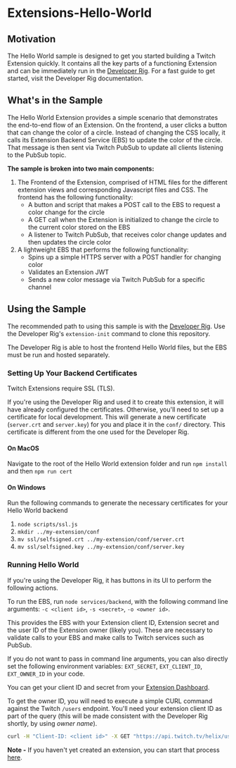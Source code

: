 # Extensions-Hello-World

## Motivation
The Hello World sample is designed to get you started building a Twitch Extension quickly. It contains all the key parts of a functioning Extension and can be immediately run in the [Developer Rig](https://github.com/twitchdev/developer-rig).  For a fast guide to get started, visit the Developer Rig documentation.

## What's in the Sample
The Hello World Extension provides a simple scenario that demonstrates the end-to-end flow of an Extension. On the frontend, a user clicks a button that can change the color of a circle. Instead of changing the CSS locally, it calls its Extension Backend Service (EBS) to update the color of the circle. That message is then sent via Twitch PubSub to update all clients listening to the PubSub topic.

__The sample is broken into two main components:__

1. The Frontend of the Extension, comprised of HTML files for the different extension views and corresponding Javascript files and CSS. The frontend has the following functionality:
    * A button and script that makes a POST call to the EBS to request a color change for the circle
    * A GET call when the Extension is initialized to change the circle to the current color stored on the EBS
    * A listener to Twitch PubSub, that receives color change updates and then updates the circle color
2. A lightweight EBS that performs the following functionality:
    * Spins up a simple HTTPS server with a POST handler for changing color
    * Validates an Extension JWT
    * Sends a new color message via Twitch PubSub for a specific channel

## Using the Sample
The recommended path to using this sample is with the [Developer Rig](https://github.com/twitchdev/developer-rig).  Use the Developer Rig's `extension-init` command to clone this repository.

The Developer Rig is able to host the frontend Hello World files, but the EBS must be run and hosted separately.

### Setting Up Your Backend Certificates
Twitch Extensions require SSL (TLS).

If you're using the Developer Rig and used it to create this extension, it will have already configured the certificates.  Otherwise, you'll need to set up a certificate for local development.  This will generate a new certificate (`server.crt` and `server.key`) for you and place it in the `conf/` directory. This certificate is different from the one used for the Developer Rig.

#### On MacOS
Navigate to the root of the Hello World extension folder and run `npm install` and then `npm run cert`

#### On Windows
Run the following commands to generate the necessary certificates for your Hello World backend
1. `node scripts/ssl.js`
2. `mkdir ../my-extension/conf`
3. `mv ssl/selfsigned.crt ../my-extension/conf/server.crt`
4. `mv ssl/selfsigned.key ../my-extension/conf/server.key`

### Running Hello World
If you're using the Developer Rig, it has buttons in its UI to perform the following actions.

To run the EBS, run `node services/backend`, with the following command line arguments: `-c <client id>`, `-s <secret>`, `-o <owner id>`.

This provides the EBS with your Extension client ID, Extension secret and the user ID of the Extension owner (likely you). These are necessary to validate calls to your EBS and make calls to Twitch services such as PubSub.

If you do not want to pass in command line arguments, you can also directly set the following environment variables: `EXT_SECRET`, `EXT_CLIENT_ID`, `EXT_OWNER_ID` in your code.

You can get your client ID and secret from your [Extension Dashboard](https://dev.twitch.tv/dashboard/extensions).

To get the owner ID, you will need to execute a simple CURL command against the Twitch `/users` endpoint. You'll need your extension client ID as part of the query (this will be made consistent with the Developer Rig shortly, by using _owner name_).

```bash
curl -H "Client-ID: <client id>" -X GET "https://api.twitch.tv/helix/users?login=<owner name>"
```

**Note -** If you haven't yet created an extension, you can start that process [here](https://dev.twitch.tv/extensions).
